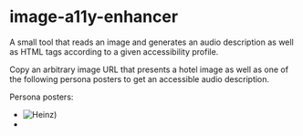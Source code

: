 # image-a11y-enhancer
A small tool that reads an image and generates an audio description as well as HTML tags according to a given accessibility profile.

Copy an arbitrary image URL that presents a hotel image as well as one of the following persona posters to get an accessible audio description.

Persona posters:
- ![Heinz](https://media.leanscope.io/media/poster/665/persona/7d089f55-7a21-4dc5-a1c4-9c0e6b8e253f?publicDataSessionGuid=9b09fbd9-03f9-4063-b6fb-c0a6adb70b49&color=e29a2a&size=m&showQrCode=true))
- 
